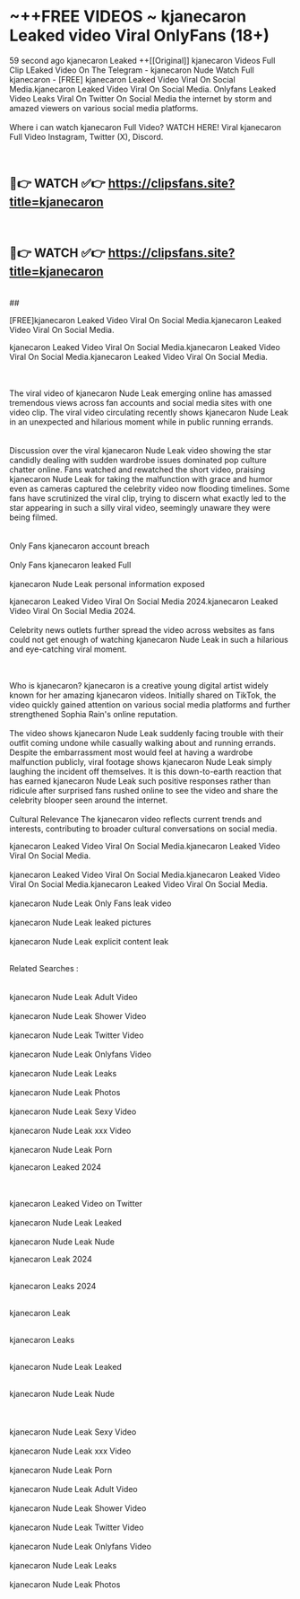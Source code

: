 # ~++FREE VIDEOS ~ kjanecaron Leaked video Viral OnlyFans (18+)<br>


59 second ago kjanecaron Leaked ++[[Original]] kjanecaron Videos Full Clip LEaked Video On The Telegram  - kjanecaron Nude  Watch Full kjanecaron - [FREE] kjanecaron Leaked Video Viral On Social Media.kjanecaron Leaked Video Viral On Social Media.   Onlyfans Leaked Video Leaks Viral On Twitter On Social Media the internet by storm and amazed viewers on various social media platforms. <br><br>
Where i can watch kjanecaron Full Video? WATCH HERE! Viral kjanecaron Full Video Instagram, Twitter (X), Discord. <br>


 <br>

##  🔴👉 WATCH ✅👉  <a href="https://clipsfans.site?title=kjanecaron&ref=git">https://clipsfans.site?title=kjanecaron</a> <br>
  <br>

##  🔴👉 WATCH ✅👉  <a href="https://clipsfans.site?title=kjanecaron&ref=git">https://clipsfans.site?title=kjanecaron</a> <br>
  <br>
  ##



[FREE]kjanecaron Leaked Video Viral On Social Media.kjanecaron Leaked Video Viral On Social Media. <br>

kjanecaron Leaked Video Viral On Social Media.kjanecaron Leaked Video Viral On Social Media.kjanecaron Leaked Video Viral On Social Media. <br>


  <br>

  <br>
The viral video of kjanecaron Nude Leak emerging online has amassed tremendous views across fan accounts and social media sites with one video clip. The viral video circulating recently shows kjanecaron Nude Leak in an unexpected and hilarious moment while in public running errands.<br>
<br>


<br>
Discussion over the viral kjanecaron Nude Leak video showing the star candidly dealing with sudden wardrobe issues dominated pop culture chatter online. Fans watched and rewatched the short video, praising kjanecaron Nude Leak for taking the malfunction with grace and humor even as cameras captured the celebrity video now flooding timelines. Some fans have scrutinized the viral clip, trying to discern what exactly led to the star appearing in such a silly viral video, seemingly unaware they were being filmed.<br>
<br>
<br> 
Only Fans kjanecaron account breach<br>
<br>
Only Fans kjanecaron leaked Full <br>
<br>
kjanecaron Nude Leak personal information exposed<br>

kjanecaron Leaked Video Viral On Social Media 2024.kjanecaron Leaked Video Viral On Social Media 2024. <br>
<br>
Celebrity news outlets further spread the video across websites as fans could not get enough of watching kjanecaron Nude Leak in such a hilarious and eye-catching viral moment.<br>
<br>

<br>
Who is kjanecaron? kjanecaron is a creative young digital artist widely known for her amazing kjanecaron videos. Initially shared on TikTok, the video quickly gained attention on various social media platforms and further strengthened Sophia Rain's online reputation.<br>
<br>
The video shows kjanecaron Nude Leak suddenly facing trouble with their outfit coming undone while casually walking about and running errands. Despite the embarrassment most would feel at having a wardrobe malfunction publicly, viral footage shows kjanecaron Nude Leak simply laughing the incident off themselves. It is this down-to-earth reaction that has earned kjanecaron Nude Leak such positive responses rather than ridicule after surprised fans rushed online to see the video and share the celebrity blooper seen around the internet.<br>
<br>
Cultural Relevance The kjanecaron video reflects current trends and interests, contributing to broader cultural conversations on social media.<br>

kjanecaron Leaked Video Viral On Social Media.kjanecaron Leaked Video Viral On Social Media.<br>
<br>
kjanecaron Leaked Video Viral On Social Media.kjanecaron Leaked Video Viral On Social Media.kjanecaron Leaked Video Viral On Social Media.<br>
<br>
kjanecaron Nude Leak Only Fans leak video<br>
<br>
kjanecaron Nude Leak leaked pictures<br>
<br>
kjanecaron Nude Leak explicit content leak<br>


<br>
Related Searches :<br>
<br>

<br>
kjanecaron Nude Leak Adult Video<br>
<br>
kjanecaron Nude Leak Shower Video<br>
<br>
kjanecaron Nude Leak Twitter Video<br>
<br>
kjanecaron Nude Leak Onlyfans Video<br>
<br>
kjanecaron Nude Leak Leaks<br>
<br>
kjanecaron Nude Leak Photos<br>

<br>
kjanecaron Nude Leak Sexy Video<br>
<br>
kjanecaron Nude Leak xxx Video<br>
<br>
kjanecaron Nude Leak Porn<br>

kjanecaron  Leaked 2024 <br> <br>
<br>

kjanecaron Leaked Video on Twitter <br>
<br>
kjanecaron Nude Leak Leaked<br>
<br>
kjanecaron Nude Leak Nude<br>


kjanecaron  Leak 2024 <br> <br>



kjanecaron  Leaks 2024 <br> <br>



 
kjanecaron  Leak<br> <br>



kjanecaron  Leaks<br> <br>


kjanecaron Nude Leak Leaked<br> <br>

kjanecaron Nude Leak Nude<br> <br>
<br> <br>
kjanecaron Nude Leak Sexy Video
<br> <br>
kjanecaron Nude Leak xxx Video
<br> <br>
kjanecaron Nude Leak Porn
<br> <br>
kjanecaron Nude Leak Adult Video
<br> <br>
kjanecaron Nude Leak Shower Video
<br> <br>
kjanecaron Nude Leak Twitter Video
<br> <br>
kjanecaron Nude Leak Onlyfans Video
<br> <br>
kjanecaron Nude Leak Leaks
<br> <br>
kjanecaron Nude Leak Photos






</p>




 



</p>










